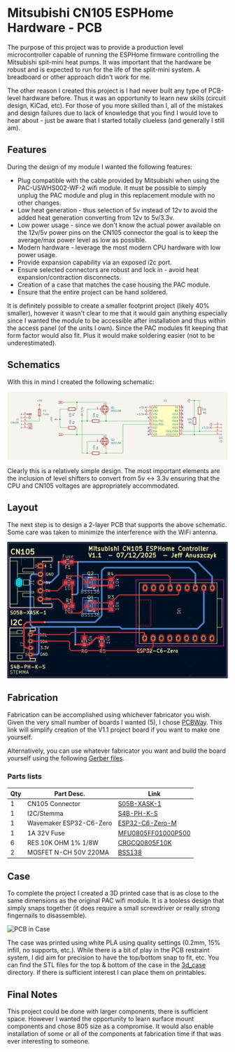 # Mitsubishi CN105 ESPHome Hardware - PCB

The purpose of this project was to provide a production level microcontroller capable of running the ESPHome firmware controlling the Mitsubishi spit-mini heat pumps.  It was important that the hardware be robust and is expected to run for the life of the split-mini system.  A breadboard or other approach didn't work for me.

The other reason I created this project is I had never built any type of PCB-level hardware before.  Thus it was an opportunity to learn new skills (circuit design, KiCad, etc).  For those of you more skilled than I, all of the mistakes and design failures due to lack of knowledge that you find I would love to hear about - just be aware that I started totally clueless (and generally I still am).  

## Features
During the design of my module I wanted the following features:

 - Plug compatible with the cable provided by Mitsubishi when using the PAC-USWHS002-WF-2 wifi module.  It must be possible to simply unplug the PAC module and plug in this replacement module with no other changes.
 - Low heat generation - thus selection of 5v instead of 12v to avoid the added heat generation converting from 12v to 5v/3.3v.
 - Low power usage - since we don't know the actual power available on the 12v/5v power pins on the CN105 connector the goal is to keep the average/max power level as low as possible.
 - Modern hardware - leverage the most modern CPU hardware with low power usage.
 - Provide expansion capability via an exposed i2c port.
 - Ensure selected connectors are robust and lock in - avoid heat expansion/contraction disconnects.
 - Creation of a case that matches the case housing the PAC module.
 - Ensure that the entire project can be hand soldered.

It is definitely possible to create a smaller footprint project (likely 40% smaller), however it wasn't clear to me that it would gain anything especially since I wanted the module to be accessible after installation and thus within the access panel (of the units I own).  Since the PAC modules fit keeping that form factor would also fit.  Plus it would make soldering easier (not to be underestimated).

## Schematics
With this in mind I created the following schematic:

![PCB Schematic Diagram](/images/PCB-schematic.png)

Clearly this is a relatively simple design.  The most important elements are the inclusion of level shifters to convert from 5v <-> 3.3v ensuring that the CPU and CN105 voltages are appropriately accommodated.

## Layout

The next step is to design a 2-layer PCB that supports the above schematic.  Some care was taken to minimize the interference with the WiFi antenna.

![PCB Layout Diagram](/images/PCB-layout.png)

## Fabrication
Fabrication can be accomplished using whichever fabricator you wish.  Given the very small number of boards I wanted (5), I chose [PCBWay](https://www.pcbway.com/project/shareproject/Mitsubishi_ESPHome_CN105_Microcontroller_kicad_pcb_b5b72995.html).  This link will simplify creation of the V1.1 project board if you want to make one yourself. 

Alternatively, you can use whatever fabricator you want and build the board yourself using the following [Gerber files](/pcb_assembly/gerber).

### Parts lists
|Qty|Part Desc.|Link|
|--|--|--|
| 1 | CN105 Connector | [S05B-XASK-1](https://www.digikey.com/en/products/detail/jst-sales-america-inc/S05B-XASK-1/9951644) |
| 1 | I2C/Stemma | [S4B-PH-K-S](https://www.digikey.com/en/products/detail/jst-sales-america-inc/S4B-PH-K-S/926628) |
| 1 | Wavemaker ESP32-C6-Zero | [ESP32-C6-Zero-M](https://www.amazon.com/dp/B0D1K19W2Y?ref_=ppx_hzsearch_conn_dt_b_fed_asin_title_1) |
| 1 | 1A 32V Fuse | [MFU0805FF01000P500](https://www.digikey.com/en/products/detail/vishay-beyschlag-draloric-bc-components/MFU0805FF01000P500/1202619) |
| 6 | RES 10K OHM 1% 1/8W | [CRGCQ0805F10K](https://www.digikey.com/en/products/detail/te-connectivity-passive-product/CRGCQ0805F10K/8576363) |
| 2 | MOSFET N-CH 50V 220MA | [BSS138](https://www.digikey.com/en/products/detail/onsemi/BSS138/244210) |

## Case
To complete the project I created a 3D printed case that is as close to the same dimensions as the original PAC wifi module.  It is a tooless design that simply snaps together (it does require a small screwdriver or really strong fingernails to disassemble).  

![PCB in Case](/images/Case-compare-front.png)

The case was printed using white PLA using quality settings (0.2mm, 15% infill, no supports, etc.).  While there is a bit of play in the PCB restraint system, I did aim for precision to have the top/bottom snap to fit, etc.    You can find the STL files for the top & bottom of the case in the [3d_case](/pcb_assembly/3d_case) directory.  If there is sufficient interest I can place them on printables.

## Final Notes

This project could be done with larger components, there is sufficient space.  However I wanted the opportunity to learn surface mount components and chose 805 size as a compromise.  It would also enable installation of some or all of the components at fabrication time if that was ever interesting to someone.

